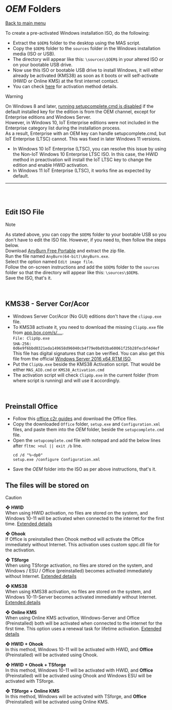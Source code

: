 # $OEM$ Folders  

[Back to main menu](../README.md)
 
To create a pre-activated Windows installation ISO, do the following:
-   Extract the `$OEM$` folder to the desktop using the MAS script.  
-   Copy the `$OEM$` folder to the `sources` folder in the Windows installation media (ISO or USB).  
-   The directory will appear like this: `\sources\$OEM$` in your altered ISO or on your bootable USB drive.  
-   Now use this ISO or bootable USB drive to install Windows, it will either already be activated (KMS38) as soon as it boots or will self-activate (HWID or Online KMS) at the first internet contact.
-   You can check [here][1] for activation method details.  

> [!WARNING]  
> 
> On Windows 8 and later, [running setupcomplete.cmd is disabled][2] if the default installed key for the edition is from the OEM channel, except for Enterprise editions and Windows Server.   
>	However, in Windows 10, IoT Enterprise editions were not included in the Enterprise category list during the installation process.   
> As a result, Enterprise with an OEM key can handle setupcomplete.cmd, but IoT Enterprise (LTSC) cannot. This was fixed in later Windows 11 versions.   
>  - In Windows 10 IoT Enterprise (LTSC), you can resolve this issue by using the Non-IoT Windows 10 Enterprise LTSC ISO. In this case, the HWID method in preactivation will install the IoT LTSC key to change the edition and enable HWID activation.    
>  - In Windows 11 IoT Enterprise (LTSC), it works fine as expected by default.

-----  

<br></br>  

## Edit ISO File  

> [!NOTE]
> 
> As stated above, you can copy the `$OEM$` folder to your bootable USB so you don't have to edit the ISO file. However, if you need to, then follow the steps below.  
> Download [AnyBurn Free Portable][3] and extract the zip file.   
> Run the file named `AnyBurn(64-bit)\AnyBurn.exe`.   
> Select the option named `Edit image file`.   
> Follow the on-screen instructions and add the `$OEM$` folder to the `sources` folder so that the directory will appear like this: `\sources\$OEM$`.   
> Save the ISO, that's it.   

</br>    

## KMS38 - Server Cor/Acor  

-   Windows Server Cor/Acor (No GUI) editions don't have the `clipup.exe` file.
-   To KMS38 activate it, you need to download the missing `ClipUp.exe` file from [app.box.com/s/....][4].  
    `File: ClipUp.exe`  
    `SHA-256: 0d6e9f6bbd0321eda149658d96040cb4f79e0bd93ba60061f25b28fecbf4d4ef`  
    This file has digital signatures that can be verified. You can also get this file from the official [Windows Server 2016 x64 RTM ISO][5].  
-   Put the `ClipUp.exe` beside the KMS38 Activation script. That would be either `MAS_AIO.cmd` or `KMS38_Activation.cmd`  
-   The activation script will check `ClipUp.exe` in the current folder (from where script is running) and will use it accordingly.  

</br>    

##  Preinstall Office  

-	Follow this [office c2r guides](office_c2r.md) and download the Office files.  
- 	Copy the downloaded `Office` folder, `setup.exe` and `Configuration.xml` files, and paste them into the $OEM$ folder, beside the `setupcomplete.cmd` file.   
-	Open the `setupcomplete.cmd` file with notepad and add the below lines after `fltmc >nul || exit /b` line.    
	```
	cd /d "%~dp0"
	setup.exe /configure Configuration.xml
	```
- 	Save the $OEM$ folder into the ISO as per above instructions, that's it.

## The files will be stored on  

> [!CAUTION]  
> 
> **❖ HWID**   
> When using HWID activation, no files are stored on the system, and Windows 10-11 will be activated when connected to the internet for the first time. [Extended details](hwid.md)  
>  
> **❖ Ohook**  
> If Office is preinstalled then Ohook method will activate the Office immediately without Internet. This activation uses custom sppc.dll file for the activation.    
>  
> **❖ TSforge**  
> When using TSforge activation, no files are stored on the system, and Windows / ESU / Office (preinstalled) becomes activated immediately without Internet. [Extended details](tsforge.md)  
>   
> **❖ KMS38**     
> When using KMS38 activation, no files are stored on the system, and Windows 10-11-Server becomes activated immediately without Internet. [Extended details](kms38.md)  
>   
> **❖ Online KMS**     
> When using Online KMS activation, Windows-Server and Office (Preinstalled) both will be activated when connected to the internet for the first time. This option uses a renewal task for lifetime activation.  [Extended details](kms.md)  
>   
> **❖ HWID + Ohook**     
> In this method, Windows 10-11 will be activated with HWID, and **Office** (Preinstalled) will be activated using Ohook.  
>    
> **❖ HWID + Ohook + TSforge**    
> In this method, Windows 10-11 will be activated with HWID, and **Office** (Preinstalled) will be activated using Ohook and Windows ESU will be activated with TSforge.      
>     
> **❖ TSforge + Online KMS**    
In this method, Windows will be activated with TSforge, and **Office** (Preinstalled) will be activated using Online KMS.   

[1]: https://github.com/NiREvil/windows-activation   

[2]: https://learn.microsoft.com/en-us/windows-hardware/manufacture/desktop/add-a-custom-script-to-windows-setup?view=windows-11#windows-setup-scripts   

[3]: https://www.anyburn.com/download.php   

[4]: https://app.box.com/s/cwoxub9tqyowhnyva6ign6qnogb6vk0o   

[5]: https://download.microsoft.com/download/1/6/F/16FA20E6-4662-482A-920B-1A45CF5AAE3C/14393.0.160715-1616.RS1_RELEASE_SERVER_EVAL_X64FRE_EN-US.ISO   

